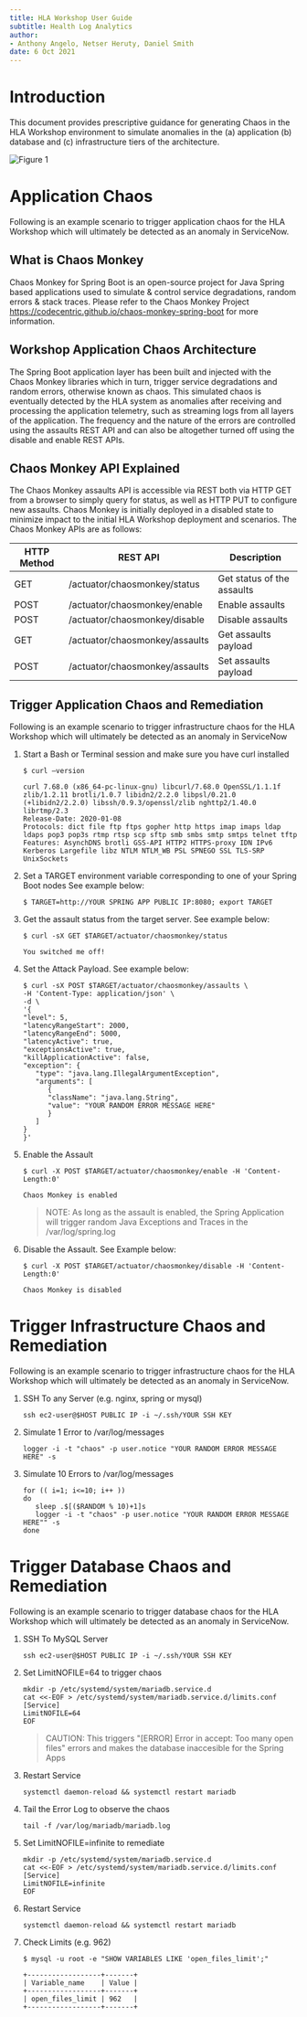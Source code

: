 ```yaml
---
title: HLA Workshop User Guide
subtitle: Health Log Analytics 
author: 
- Anthony Angelo, Netser Heruty, Daniel Smith
date: 6 Oct 2021
---
```


# Introduction

This document provides prescriptive guidance for generating
Chaos in the HLA Workshop environment to simulate anomalies in the (a) application (b) database and (c) infrastructure tiers of the architecture.

![Figure 1](workshop-chaos-architecture.png)

# Application Chaos

Following is an example scenario to trigger application chaos for the HLA Workshop which will ultimately be detected as an anomaly in ServiceNow.

## What is Chaos Monkey

Chaos Monkey for Spring Boot is an open-source project for Java Spring based applications used to simulate & control service degradations, random errors & stack traces.  Please refer to the Chaos Monkey Project https://codecentric.github.io/chaos-monkey-spring-boot for more information.

## Workshop Application Chaos Architecture

The Spring Boot application layer has been built and injected with the Chaos Monkey libraries which in turn, trigger service degradations and random errors, otherwise known as chaos. This simulated chaos is eventually detected by the HLA system as anomalies after receiving and processing the application telemetry, such as streaming logs from all layers of the application. The frequency and the nature of the errors are controlled using the assaults REST API and can also be altogether turned off using the disable and enable REST APIs. 

## Chaos Monkey API Explained

The Chaos Monkey assaults API is accessible via REST both via HTTP GET from a browser to simply query for status, as well as HTTP PUT to configure new assaults. Chaos Monkey is initially deployed in a disabled state to minimize impact to the initial HLA Workshop deployment and scenarios.  The Chaos Monkey APIs are as follows:

| HTTP Method | REST API | Description |
| ----------- | -------- | ----------- |
| GET	| /actuator/chaosmonkey/status |	Get status of the assaults |
| POST | /actuator/chaosmonkey/enable | Enable assaults |
| POST | /actuator/chaosmonkey/disable | Disable assaults | 
| GET	| /actuator/chaosmonkey/assaults | Get assaults payload |
| POST | /actuator/chaosmonkey/assaults | Set assaults payload |

## Trigger Application Chaos and Remediation

Following is an example scenario to trigger infrastructure chaos for the HLA Workshop which will ultimately be detected as an anomaly in ServiceNow

1. Start a Bash or Terminal session and make sure you have curl installed

   ```
   $ curl –version

   curl 7.68.0 (x86_64-pc-linux-gnu) libcurl/7.68.0 OpenSSL/1.1.1f zlib/1.2.11 brotli/1.0.7 libidn2/2.2.0 libpsl/0.21.0 (+libidn2/2.2.0) libssh/0.9.3/openssl/zlib nghttp2/1.40.0 librtmp/2.3
   Release-Date: 2020-01-08
   Protocols: dict file ftp ftps gopher http https imap imaps ldap ldaps pop3 pop3s rtmp rtsp scp sftp smb smbs smtp smtps telnet tftp
   Features: AsynchDNS brotli GSS-API HTTP2 HTTPS-proxy IDN IPv6 Kerberos Largefile libz NTLM NTLM_WB PSL SPNEGO SSL TLS-SRP UnixSockets
   ```

1. Set a TARGET environment variable corresponding to one of your Spring Boot nodes See example below:

   ```
   $ TARGET=http://YOUR SPRING APP PUBLIC IP:8080; export TARGET
   ```

1. Get the assault status from the target server. See example below:

   ```
   $ curl -sX GET $TARGET/actuator/chaosmonkey/status

   You switched me off!
   ```

1. Set the Attack Payload. See example below:

   ```
   $ curl -sX POST $TARGET/actuator/chaosmonkey/assaults \
   -H 'Content-Type: application/json' \
   -d \
   '{
   "level": 5,
   "latencyRangeStart": 2000,
   "latencyRangeEnd": 5000,
   "latencyActive": true,
   "exceptionsActive": true,
   "killApplicationActive": false,
   "exception": {
      "type": "java.lang.IllegalArgumentException",
      "arguments": [
         {
         "className": "java.lang.String",
         "value": "YOUR RANDOM ERROR MESSAGE HERE"
         }
      ]
   }
   }'
   ```

1.	Enable the Assault

      ```
      $ curl -X POST $TARGET/actuator/chaosmonkey/enable -H 'Content-Length:0'

      Chaos Monkey is enabled
      ```

      > NOTE: As long as the assault is enabled, the Spring Application will trigger random Java Exceptions and Traces in the /var/log/spring.log

1.	Disable the Assault. See Example below:

      ```
      $ curl -X POST $TARGET/actuator/chaosmonkey/disable -H 'Content-Length:0'

      Chaos Monkey is disabled
      ```

# Trigger Infrastructure Chaos and Remediation

Following is an example scenario to trigger infrastructure chaos for the HLA Workshop which will ultimately be detected as an anomaly in ServiceNow.


1. SSH To any Server (e.g. nginx, spring or mysql)

   ```
   ssh ec2-user@$HOST PUBLIC IP -i ~/.ssh/YOUR SSH KEY
   ```

1. Simulate 1 Error to /var/log/messages

   ```
   logger -i -t "chaos" -p user.notice "YOUR RANDOM ERROR MESSAGE HERE" -s
   ```

1. Simulate 10 Errors to /var/log/messages

   ```
   for (( i=1; i<=10; i++ ))
   do  
      sleep .$[($RANDOM % 10)+1]s
      logger -i -t "chaos" -p user.notice "YOUR RANDOM ERROR MESSAGE HERE"" -s
   done
   ```

# Trigger Database Chaos and Remediation

Following is an example scenario to trigger database chaos for the HLA Workshop which will ultimately be detected as an anomaly in ServiceNow.

1. SSH To MySQL Server

   ```
   ssh ec2-user@$HOST PUBLIC IP -i ~/.ssh/YOUR SSH KEY
   ```

1. Set LimitNOFILE=64 to trigger chaos

   ```
   mkdir -p /etc/systemd/system/mariadb.service.d
   cat <<-EOF > /etc/systemd/system/mariadb.service.d/limits.conf  
   [Service]
   LimitNOFILE=64
   EOF
   ```

   > CAUTION: This triggers "[ERROR] Error in accept: Too many open files" errors and makes the database inaccesible for the Spring Apps

1. Restart Service

   ```
   systemctl daemon-reload && systemctl restart mariadb
   ```

1. Tail the Error Log to observe the chaos

   ```
   tail -f /var/log/mariadb/mariadb.log
   ```

1. Set LimitNOFILE=infinite to remediate

   ```
   mkdir -p /etc/systemd/system/mariadb.service.d
   cat <<-EOF > /etc/systemd/system/mariadb.service.d/limits.conf  
   [Service]
   LimitNOFILE=infinite
   EOF
   ```

1. Restart Service

   ```
   systemctl daemon-reload && systemctl restart mariadb
   ```

1. Check Limits (e.g. 962)

   ```
   $ mysql -u root -e "SHOW VARIABLES LIKE 'open_files_limit';"

   +------------------+-------+
   | Variable_name    | Value |
   +------------------+-------+
   | open_files_limit | 962   |
   +------------------+-------+
   ```